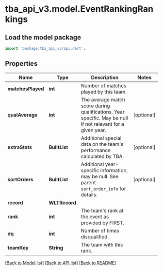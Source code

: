 # tba_api_v3.model.EventRankingRankings

## Load the model package
```dart
import 'package:tba_api_v3/api.dart';
```

## Properties
Name | Type | Description | Notes
------------ | ------------- | ------------- | -------------
**matchesPlayed** | **int** | Number of matches played by this team. | 
**qualAverage** | **int** | The average match score during qualifications. Year specific. May be null if not relevant for a given year. | [optional] 
**extraStats** | **BuiltList<num>** | Additional special data on the team's performance calculated by TBA. | [optional] 
**sortOrders** | **BuiltList<num>** | Additional year-specific information, may be null. See parent `sort_order_info` for details. | [optional] 
**record** | [**WLTRecord**](WLTRecord.md) |  | 
**rank** | **int** | The team's rank at the event as provided by FIRST. | 
**dq** | **int** | Number of times disqualified. | 
**teamKey** | **String** | The team with this rank. | 

[[Back to Model list]](../README.md#documentation-for-models) [[Back to API list]](../README.md#documentation-for-api-endpoints) [[Back to README]](../README.md)


